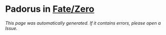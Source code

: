 # Padorus in [Fate/Zero](https://myanimelist.net/manga/3649/Fate_Zero)

###### This page was automatically generated. If it contains errors, please open a Issue.
